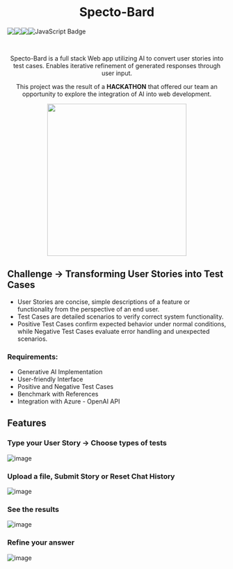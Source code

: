 
<div align="center">
  <h1 style="text-align:center;">Specto-Bard</h1>
  <div style="display: flex;">
    <img src="https://img.shields.io/badge/Flask-000?logo=flask&logoColor=fff&style=flat-square">
    <img src="https://img.shields.io/badge/HTML5-E34F26?logo=html5&logoColor=fff&style=flat-square">
    <img src="https://img.shields.io/badge/CSS3-1572B6?logo=css3&logoColor=fff&style=flat-square">
    <img src="https://img.shields.io/badge/JavaScript-F7DF1E?logo=javascript&logoColor=000&style=flat-square" alt="JavaScript Badge">
  </div>
</div>

<div align="left">
  <p>&nbsp;</p>
  <p style="text-align:center;">
    Specto-Bard is a full stack Web app utilizing AI to convert user stories into test cases. Enables iterative refinement of generated responses through user input.
  </p>
  <p style="text-align:center;">
    This project was the result of a <strong>HACKATHON</strong> that offered our team an opportunity to explore the integration of AI into web development.
  </p>
</div>

<p align="center">
  <img src="https://github.com/IcQuackson/AI-Test-Case-Generator/assets/61185097/01794c23-7835-4082-9726-2bc320a51aa6" width="320" height="350">
</p>

## Challenge -> Transforming User Stories into Test Cases

- User Stories are concise, simple descriptions of a feature or functionality from the perspective of an end user.
- Test Cases are detailed scenarios to verify correct system functionality.
- Positive Test Cases confirm expected behavior under normal conditions, while Negative Test Cases evaluate error handling and unexpected scenarios.

### Requirements:
- Generative AI Implementation
- User-friendly Interface
- Positive and Negative Test Cases
- Benchmark with References
- Integration with Azure - OpenAI API

## Features

### Type your User Story -> Choose types of tests
![image](https://github.com/IcQuackson/AI-Test-Case-Generator/assets/61185097/fc97ce3d-1dc6-4d08-a5ab-43a8d436fa0f)
### Upload a file, Submit Story or Reset Chat History
![image](https://github.com/IcQuackson/AI-Test-Case-Generator/assets/61185097/6ce62d7b-3089-4818-9688-12bee6f822a2)
### See the results
![image](https://github.com/IcQuackson/AI-Test-Case-Generator/assets/61185097/7a534bf6-8b41-4ec7-8437-c14eb220c3ef)
### Refine your answer
![image](https://github.com/IcQuackson/AI-Test-Case-Generator/assets/61185097/a27300bc-672c-428e-89e1-a82c412e3154)



